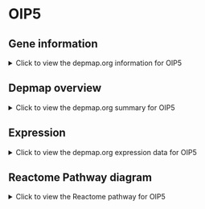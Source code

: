 <h1>OIP5</h1>

<h2>Gene information</h2>
<details>
  <summary>Click to view the depmap.org information for OIP5</summary>
  <p><a href="https://depmap.org/portal/gene/OIP5?tab=about" target="_BLANK">Open page in a new tab...</a></p>
  <iframe src="https://depmap.org/portal/gene/OIP5?tab=about" style="border:none;width:100%;height:800px"></iframe>
</details>

<h2>Depmap overview</h2>
<details>
  <summary>Click to view the depmap.org summary for OIP5</summary>
  <p><a href="https://depmap.org/portal/gene/OIP5?tab=overview" target="_BLANK">Open page in a new tab...</a></p>
  <iframe src="https://depmap.org/portal/gene/OIP5?tab=overview" style="border:none;width:100%;height:800px"></iframe>
</details>

<h2>Expression</h2>
<details>
  <summary>Click to view the depmap.org expression data for OIP5</summary>
  <p><a href="https://depmap.org/portal/gene/OIP5?tab=characterization" target="_BLANK">Open page in a new tab...</a></p>
  <iframe src="https://depmap.org/portal/gene/OIP5?tab=characterization" style="border:none;width:100%;height:800px"></iframe>
</details>



<h2>Reactome Pathway diagram</h2>
<details>
  <summary>Click to view the Reactome pathway for OIP5</summary>
  <p><a href="https://reactome.org/PathwayBrowser/#/R-HSA-606279" target="_BLANK">Open page in a new tab...</a></p>
  <p>Deposition of new CENPA-containing nucleosomes at the centromere</p>
<iframe src="https://reactome.org/PathwayBrowser/#/R-HSA-606279" style="border:none;width:100%;height:800px"></iframe>
</details>



